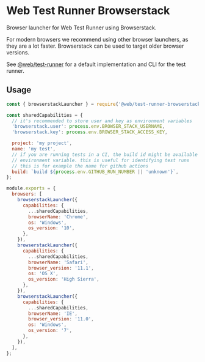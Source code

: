 # Web Test Runner Browserstack

Browser launcher for Web Test Runner using Browserstack.

For modern browsers we recommend using other browser launchers, as they are a lot faster. Browserstack can be used to target older browser versions.

See [@web/test-runner](https://github.com/modernweb-dev/web/tree/master/packages/test-runner) for a default implementation and CLI for the test runner.

## Usage

```js
const { browserstackLauncher } = require('@web/test-runner-browserstack');

const sharedCapabilities = {
  // it's recommended to store user and key as environment variables
  'browserstack.user': process.env.BROWSER_STACK_USERNAME,
  'browserstack.key': process.env.BROWSER_STACK_ACCESS_KEY,

  project: 'my project',
  name: 'my test',
  // if you are running tests in a CI, the build id might be available as an
  // environment variable. this is useful for identifying test runs
  // this is for example the name for github actions
  build: `build ${process.env.GITHUB_RUN_NUMBER || 'unknown'}`,
};

module.exports = {
  browsers: [
    browserstackLauncher({
      capabilities: {
        ...sharedCapabilities,
        browserName: 'Chrome',
        os: 'Windows',
        os_version: '10',
      },
    }),
    browserstackLauncher({
      capabilities: {
        ...sharedCapabilities,
        browserName: 'Safari',
        browser_version: '11.1',
        os: 'OS X',
        os_version: 'High Sierra',
      },
    }),
    browserstackLauncher({
      capabilities: {
        ...sharedCapabilities,
        browserName: 'IE',
        browser_version: '11.0',
        os: 'Windows',
        os_version: '7',
      },
    }),
  ],
};
```
